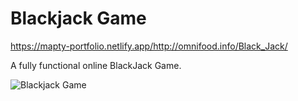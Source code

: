 # Blackjack Game

https://mapty-portfolio.netlify.app/http://omnifood.info/Black_Jack/

A fully functional online BlackJack Game.

![Blackjack Game](https://github.com/amy83762100/Mapty/blob/master/src/img/blackjack.jpg 'Blackjack Game')
